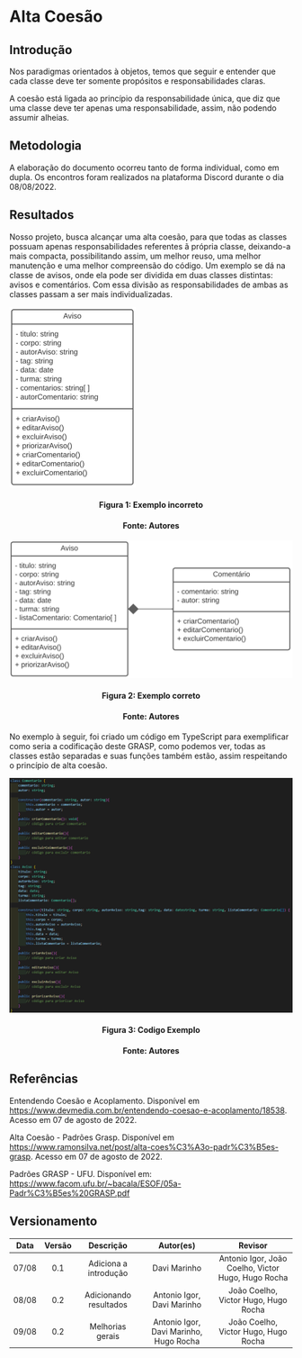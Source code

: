 # Alta Coesão

## Introdução

Nos paradigmas orientados à objetos, temos que seguir e entender que cada classe deve ter somente propósitos e responsabilidades claras.

A coesão está ligada ao princípio da responsabilidade única, que diz que uma classe deve ter apenas uma responsabilidade, assim, não podendo assumir alheias.

## Metodologia

A elaboração do documento ocorreu tanto de forma individual, como em dupla. Os encontros foram realizados na plataforma Discord durante o dia 08/08/2022.

## Resultados

Nosso projeto, busca alcançar uma alta coesão, para que todas as classes possuam apenas responsabilidades referentes ã própria classe, deixando-a mais compacta, possibilitando assim, um melhor reuso, uma melhor manutenção e uma melhor compreensão do código. Um exemplo se dá na classe de avisos, onde ela pode ser dividida em duas classes distintas: avisos e comentários. Com essa divisão as responsabilidades de ambas as classes passam a ser mais individualizadas.

![Baixa coesão](../assets/img/baixaCoesao.png)
<h4 align = "center">Figura 1: Exemplo incorreto</h6>
<h4 align = "center">Fonte: Autores</h6>

![Alta coesão](../assets/img/altaCoesao.png)
<h4 align = "center">Figura 2: Exemplo correto</h6>
<h4 align = "center">Fonte: Autores</h6>

No exemplo à seguir, foi criado um código em TypeScript para exemplificar como seria a codificação deste GRASP, como podemos ver, todas as classes estão separadas e suas funções também estão, assim respeitando o princípio de alta coesão.

![Codigo alta coesão](../assets/img/codigoCoesao.png)
<h4 align = "center">Figura 3: Codigo Exemplo</h6>
<h4 align = "center">Fonte: Autores</h6>

## Referências

Entendendo Coesão e Acoplamento. Disponível em https://www.devmedia.com.br/entendendo-coesao-e-acoplamento/18538. Acesso em 07 de agosto de 2022.

Alta Coesão - Padrões Grasp. Disponível em https://www.ramonsilva.net/post/alta-coes%C3%A3o-padr%C3%B5es-grasp. Acesso em 07 de agosto de 2022.

Padrões GRASP - UFU. Disponível em: https://www.facom.ufu.br/~bacala/ESOF/05a-Padr%C3%B5es%20GRASP.pdf

## Versionamento

| Data  | Versão |                     Descrição                      |  Autor(es)  | Revisor |
| :---: | :----: | :------------------------------------------------: | :---------: | :-----: |
| 07/08 |  0.1   |          Adiciona a introdução          | Davi Marinho              |  Antonio Igor, João Coelho, Victor Hugo, Hugo Rocha  |
| 08/08 |  0.2   |          Adicionando resultados         | Antonio Igor, Davi Marinho|  João Coelho, Victor Hugo, Hugo Rocha |
| 09/08 |  0.2   |          Melhorias gerais         | Antonio Igor, Davi Marinho, Hugo Rocha|  João Coelho, Victor Hugo, Hugo Rocha |
